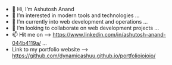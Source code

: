 - 👋 Hi, I’m Ashutosh Anand 
- 👀 I’m interested in modern tools and technologies  ...
- 🌱 I’m currently into web development and operations   ...
- 💞️ I’m looking to collaborate on web development projects  ...
- 📫 Hit  me on  --> https://www.linkedin.com/in/ashutosh-anand-044b4119a/ ...
- Link to my portfolio website -->  https://github.com/dynamicashuu.github.io/portfolioioioio/

<!---
dynamicashuu/dynamicashuu is a ✨ special ✨ repository because its `README.md` (this file) appears on your GitHub profile.
You can click the Preview link to take a look at your changes.
--->




